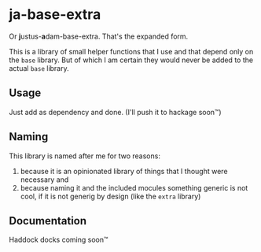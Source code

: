 # ja-base-extra

Or **j**ustus-**a**dam-base-extra. That's the expanded form.

This is a library of small helper functions that I use and that depend only on the `base` library. But of which I am certain they would never be added to the actual `base` library.


## Usage

Just add as dependency and done. (I'll push it to hackage soon™)

## Naming

This library is named after me for two reasons:

1. because it is an opinionated library of things that I thought were necessary and
2. because naming it and the included mocules something generic is not cool, if it is not generig by design (like the `extra` library)

## Documentation

Haddock docks coming soon™
